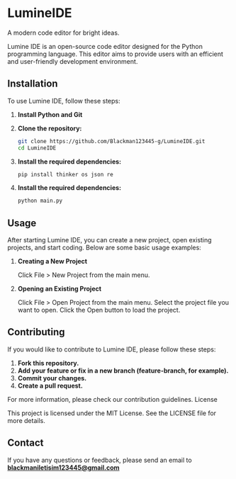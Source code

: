 # LumineIDE
A modern code editor for bright ideas.

Lumine IDE is an open-source code editor designed for the Python programming language. This editor aims to provide users with an efficient and user-friendly development environment.

## Installation

To use Lumine IDE, follow these steps:

1. **Install Python and Git**

2. **Clone the repository:**

   ```sh
   git clone https://github.com/Blackman123445-g/LumineIDE.git
   cd LumineIDE

3. **Install the required dependencies:**

   ```sh
   pip install thinker os json re

4. **Install the required dependencies:**
   
   ```sh
   python main.py

## Usage

After starting Lumine IDE, you can create a new project, open existing projects, and start coding. Below are some basic usage examples:

1. **Creating a New Project**

    Click File > New Project from the main menu.

2. **Opening an Existing Project**

    Click File > Open Project from the main menu.
    Select the project file you want to open.
    Click the Open button to load the project.

## Contributing

If you would like to contribute to Lumine IDE, please follow these steps:

   1. **Fork this repository.**
   2. **Add your feature or fix in a new branch (feature-branch, for example).**
   3. **Commit your changes.**
   4. **Create a pull request.**

For more information, please check our contribution guidelines.
License

This project is licensed under the MIT License. See the LICENSE file for more details.

## Contact

If you have any questions or feedback, please send an email to **blackmaniletisim123445@gmail.com**

